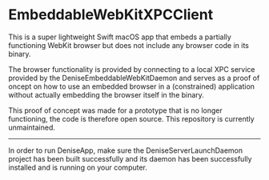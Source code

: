 # EmbeddableWebKitXPCClient

This is a super lightweight Swift macOS app that embeds a partially functioning WebKit browser but does not include any browser code in its binary.

The browser functionality is provided by connecting to a local XPC service provided by the DeniseEmbeddableWebKitDaemon and serves as a proof of oncept on how to use an embedded browser in a (constrained) application without actually embedding the browser itself in the binary.

This proof of concept was made for a prototype that is no longer functioning, the code is therefore open source. This repository is currently unmaintained.

---

In order to run DeniseApp, make sure the DeniseServerLaunchDaemon project has been built successfully and its daemon has been successfully installed and is running on your computer.
